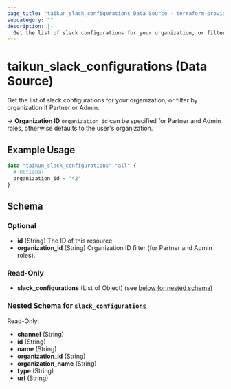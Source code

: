 ```yaml
---
page_title: "taikun_slack_configurations Data Source - terraform-provider-taikun"
subcategory: ""
description: |-
  Get the list of slack configurations for your organization, or filter by organization if Partner or Admin.
---
```


# taikun_slack_configurations (Data Source)

Get the list of slack configurations for your organization, or filter by organization if Partner or Admin.

-> **Organization ID** `organization_id` can be specified for Partner and Admin roles, otherwise defaults to the user's
organization.

## Example Usage

```terraform
data "taikun_slack_configurations" "all" {
  # Optional
  organization_id = "42"
}
```

<!-- schema generated by tfplugindocs -->
## Schema

### Optional

- **id** (String) The ID of this resource.
- **organization_id** (String) Organization ID filter (for Partner and Admin roles).

### Read-Only

- **slack_configurations** (List of Object) (see [below for nested schema](#nestedatt--slack_configurations))

<a id="nestedatt--slack_configurations"></a>
### Nested Schema for `slack_configurations`

Read-Only:

- **channel** (String)
- **id** (String)
- **name** (String)
- **organization_id** (String)
- **organization_name** (String)
- **type** (String)
- **url** (String)


